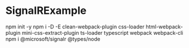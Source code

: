 # SignalRExample

npm init -y
npm i -D -E clean-webpack-plugin css-loader html-webpack-plugin mini-css-extract-plugin ts-loader typescript webpack webpack-cli
npm i @microsoft/signalr @types/node